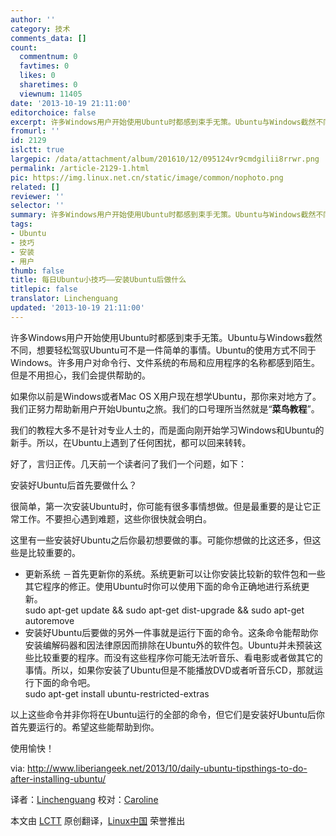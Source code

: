 ```yaml
---
author: ''
category: 技术
comments_data: []
count:
  commentnum: 0
  favtimes: 0
  likes: 0
  sharetimes: 0
  viewnum: 11405
date: '2013-10-19 21:11:00'
editorchoice: false
excerpt: 许多Windows用户开始使用Ubuntu时都感到束手无策。Ubuntu与Windows截然不同，想要轻松驾驭Ubuntu可不是一件简单的事情。Ubuntu的使用方式不同于Windows。许多用户对命令行、文件系统的布局和应用程序的名称都感到陌  ...
fromurl: ''
id: 2129
islctt: true
largepic: /data/attachment/album/201610/12/095124vr9cmdgilii8rrwr.png
permalink: /article-2129-1.html
pic: https://img.linux.net.cn/static/image/common/nophoto.png
related: []
reviewer: ''
selector: ''
summary: 许多Windows用户开始使用Ubuntu时都感到束手无策。Ubuntu与Windows截然不同，想要轻松驾驭Ubuntu可不是一件简单的事情。Ubuntu的使用方式不同于Windows。许多用户对命令行、文件系统的布局和应用程序的名称都感到陌  ...
tags:
- Ubuntu
- 技巧
- 安装
- 用户
thumb: false
title: 每日Ubuntu小技巧——安装Ubuntu后做什么
titlepic: false
translator: Linchenguang
updated: '2013-10-19 21:11:00'
---
```


许多Windows用户开始使用Ubuntu时都感到束手无策。Ubuntu与Windows截然不同，想要轻松驾驭Ubuntu可不是一件简单的事情。Ubuntu的使用方式不同于Windows。许多用户对命令行、文件系统的布局和应用程序的名称都感到陌生。但是不用担心，我们会提供帮助的。


如果你以前是Windows或者Mac OS X用户现在想学Ubuntu，那你来对地方了。我们正努力帮助新用户开始Ubuntu之旅。我们的口号理所当然就是“**菜鸟教程**”。


我们的教程大多不是针对专业人士的，而是面向刚开始学习Windows和Ubuntu的新手。所以，在Ubuntu上遇到了任何困扰，都可以回来转转。


好了，言归正传。几天前一个读者问了我们一个问题，如下：


安装好Ubuntu后首先要做什么？


很简单，第一次安装Ubuntu时，你可能有很多事情想做。但是最重要的是让它正常工作。不要担心遇到难题，这些你很快就会明白。


这里有一些安装好Ubuntu之后你最初想要做的事。可能你想做的比这还多，但这些是比较重要的。


* 更新系统 －首先更新你的系统。系统更新可以让你安装比较新的软件包和一些其它程序的修正。使用Ubuntu时你可以使用下面的命令正确地进行系统更新。  
 sudo apt-get update && sudo apt-get dist-upgrade && sudo apt-get autoremove
* 安装好Ubuntu后要做的另外一件事就是运行下面的命令。这条命令能帮助你安装编解码器和因法律原因而排除在Ubuntu外的软件包。Ubuntu并未预装这些比较重要的程序。而没有这些程序你可能无法听音乐、看电影或者做其它的事情。所以，如果你安装了Ubuntu但是不能播放DVD或者听音乐CD，那就运行下面的命令吧。  
 sudo apt-get install ubuntu-restricted-extras


以上这些命令并非你将在Ubuntu运行的全部的命令，但它们是安装好Ubuntu后你首先要运行的。希望这些能帮助到你。


使用愉快！


 


via: <http://www.liberiangeek.net/2013/10/daily-ubuntu-tipsthings-to-do-after-installing-ubuntu/>


译者：[Linchenguang](https://github.com/Linchenguang) 校对：[Caroline](https://github.com/carolinewuyan)


本文由 [LCTT](https://github.com/LCTT/TranslateProject) 原创翻译，[Linux中国](http://linux.cn/) 荣誉推出